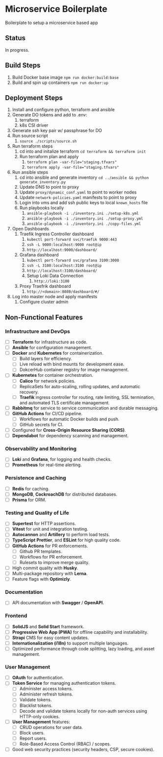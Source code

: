 # Microservice Boilerplate

Boilerplate to setup a microservice based app

## Status

In progress.

## Build Steps

1. Build Docker base image `npm run docker:build:base`
2. Build and spin up containers `npm run docker:up`

## Deployment Steps

1. Install and configure python, terraform and ansible
2. Generate DO tokens and add to .env:
   1. terraform
   2. k8s CSI driver
3. Generate ssh key pair w/ passphrase for DO
4. Run source script
   1. `source ./scripts/source.sh`
5. Run terraform steps
   1. cd into and initalize terraform `cd terraform && terraform init`
   2. Run terraform plan and apply
      1. `terraform plan -var-file="staging.tfvars"`
      2. `terraform apply -var-file="staging.tfvars"`
6. Run ansible steps
   1. cd into ansible and generate inventory `cd ../ansible && python generate_inventory.py`
   2. Update DNS to point to proxy
   3. Update `proxy/dynamic_conf.yaml` to point to worker nodes
   4. Update `network-policies.yaml` manifests to point to proxy
   5. Login into vms and add ssh public keys to local `known_hosts` file
   6. Run playbooks locally
      1. `ansible-playbook -i ./inventory.ini ./setup-k8s.yml`
      2. `ansible-playbook -i ./inventory.ini ./setup-proxy.yml`
      3. `ansible-playbook -i ./inventory.ini ./copy-files.yml`
7. Open Dashboards
   1. Traefik Ingress Controller dashboard
      1. `kubectl port-forward svc/traefik 9000:443`
      2. `ssh -L 9000:localhost:9000 root@ip`
      3. `http://localhost:9000/dashboard/`
   2. Grafana dashboard
      1. `kubectl port-forward svc/grafana 3100:3000`
      2. `ssh -L 3100:localhost:3100 root@ip`
      3. `http://localhost:3100/dashboard/`
      4. Setup Loki Data Connection
         1. `http://loki:3100`
   3. Proxy Traefrik dashboard
      1. `http://<domain>:8080/dashboard/#/`
8. Log into master node and apply manifests
   1. Configure cluster admin

## Non-Functional Features

### Infrastructure and DevOps

- [ ] **Terraform** for infrastructure as code.
- [ ] **Ansible** for configuration management.
- [ ] **Docker** and **Kubernetes** for containerization.
  - [ ] Build layers for efficiency.
  - [ ] Live reload with bind mounts for development ease.
  - [ ] DokcerHub container registry for image management.
- [ ] **Kubernetes** for container orchestration.
  - [ ] **Calico** for network policies.
  - [ ] ReplicaSets for auto-scaling, rolling updates, and automatic recovery.
  - [ ] **Traefik** ingress controller for routing, rate limiting, SSL termination, and automated TLS certificate management.
- [ ] **Rabbitmq** for service to service communication and durable messaging.
- [ ] **GitHub Actions** for CI/CD pipeline.
  - [ ] Workflows for automatic Docker builds and push.
  - [ ] GitHub secrets for CI.
- [ ] Configured for **Cross-Origin Resource Sharing (CORS)**.
- [ ] **Dependabot** for dependency scanning and management.

### Observability and Monitoring

- [ ] **Loki** and **Grafana**, for logging and health checks.
- [ ] **Prometheus** for real-time alerting.

### Persistence and Caching

- [ ] **Redis** for caching.
- [ ] **MongoDB**, **CockroachDB** for distributed databases.
- [ ] **Prisma** for ORM.

### Testing and Quality of Life

- [ ] **Supertest** for HTTP assertions.
- [ ] **Vitest** for unit and integration testing.
- [ ] **Autocannon** and **Artillery** to perform load tests.
- [ ] **TypeScript** **Prettier**, and **ESLint** for high quality code.
- [ ] **GitHub Actions** for PR enforcements.
  - [ ] Github PR templates.
  - [ ] Workflows for PR enforcement.
  - [ ] Rulesets to improve merge quality.
- [ ] High commit quality with **Husky**.
- [ ] Multi-package repository with **Lerna**.
- [ ] Feature flags with **Optimizly**.

### Documentation

- [ ] API documentation with **Swagger** / **OpenAPI**.

### Frontend

- [ ] **SolidJS** and **Solid Start** framework.
- [ ] **Progressive Web App (PWA)** for offline capability and installability.
- [ ] **Strapi** CMS for easy content updates.
- [ ] **Internationalization (i18n)** to support multiple languages.
- [ ] Optimized performance through code splitting, lazy loading, and asset management.

### User Management

- [ ] **OAuth** for authentication.
- [ ] **Token Service** for managing authentication tokens.
  - [ ] Administer access tokens.
  - [ ] Administer refresh tokens.
  - [ ] Validate tokens.
  - [ ] Blacklist tokens.
  - [ ] Decode and validate tokens locally for non-auth services using HTTP-only cookies.
- [ ] **User Management** features:
  - [ ] CRUD operations for user data.
  - [ ] Block users.
  - [ ] Report users.
  - [ ] Role-Based Access Control (RBAC) / scopes.
- [ ] Good web security practices (security headers, CSP, secure cookies).
